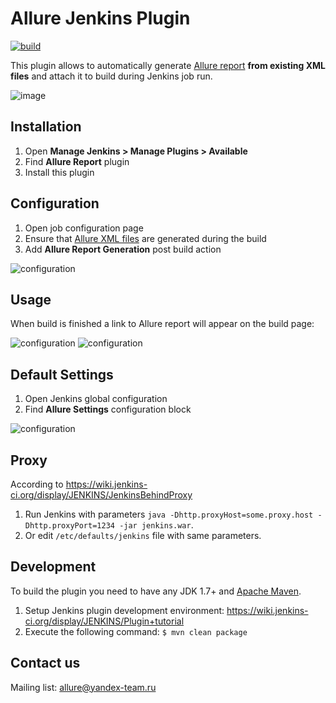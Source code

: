 # Allure Jenkins Plugin

[![build](https://img.shields.io/teamcity/http/teamcity.qatools.ru/s/allure_jenkins_plugin_master_build.svg?style=flat)](http://teamcity.qatools.ru/viewType.html?buildTypeId=allure_jenkins_plugin_master_build&guest=1)

This plugin allows to automatically generate [Allure report](http://allure.qatools.ru) **from existing XML files** and attach it to build during Jenkins job run.

![image](https://raw.github.com/allure-framework/allure-core/master/allure-dashboard.png)

## Installation
 1. Open **Manage Jenkins > Manage Plugins > Available**
 2. Find **Allure Report** plugin
 3. Install this plugin

## Configuration
 1. Open job configuration page
 2. Ensure that [Allure XML files](https://github.com/allure-framework/allure-core/wiki#gathering-information-about-tests) are generated during the build
 3. Add **Allure Report Generation** post build action

![configuration](https://raw.githubusercontent.com/allure-framework/allure-jenkins-plugin/master/img/allure-configuration.png)

## Usage
When build is finished a link to Allure report will appear on the build page:

![configuration](https://raw.githubusercontent.com/allure-framework/allure-jenkins-plugin/master/img/allure-sidebar.png)
![configuration](https://raw.githubusercontent.com/allure-framework/allure-jenkins-plugin/master/img/allure-report.png)

## Default Settings
 1. Open Jenkins global configuration
 2. Find **Allure Settings** configuration block
 
![configuration](https://raw.githubusercontent.com/allure-framework/allure-jenkins-plugin/master/img/allure-settings.png)

## Proxy

According to https://wiki.jenkins-ci.org/display/JENKINS/JenkinsBehindProxy

1. Run Jenkins with parameters `java -Dhttp.proxyHost=some.proxy.host -Dhttp.proxyPort=1234 -jar jenkins.war`.
2. Or edit `/etc/defaults/jenkins` file with same parameters.

## Development
To build the plugin you need to have any JDK 1.7+ and [Apache Maven](http://maven.apache.org/).
 1. Setup Jenkins plugin development environment: https://wiki.jenkins-ci.org/display/JENKINS/Plugin+tutorial
 2. Execute the following command: `$ mvn clean package`

## Contact us
Mailing list: [allure@yandex-team.ru](mailto:allure@yandex-team.ru)

